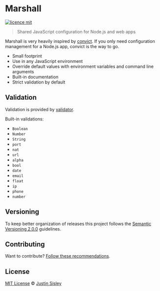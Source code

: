 # Marshall

[![licence mit](https://img.shields.io/badge/licence-MIT-blue.svg)](https://github.com/justinsisley/marshall/blob/master/LICENSE.md)

> Shared JavaScript configuration for Node.js and web apps

Marshall is very heavily inspired by [convict](https://www.npmjs.com/package/convict). If you only need configuration management for a Node.js app, convict is the way to go.

- Small footprint
- Use in any JavaScript environment
- Override default values with environment variables and command line arguments
- Built-in documentation
- Strict validation by default

## Validation

Validation is provided by [validator](https://github.com/chriso/validator.js).

Built-in validations:

- `Boolean`
- `Number`
- `String`
- `port`
- `nat`
- `url`
- `alpha`
- `bool`
- `date`
- `email`
- `float`
- `ip`
- `phone`
- `number`


## Versioning

To keep better organization of releases this project follows the [Semantic Versioning 2.0.0](http://semver.org/) guidelines.

## Contributing
Want to contribute? [Follow these recommendations](https://github.com/justinsisley/marshall/blob/master/CONTRIBUTING.md).

## License
[MIT License](https://github.com/justinsisley/marshall/blob/master/LICENSE.md) © [Justin Sisley](http://justinsisley.com/)
